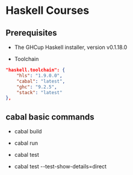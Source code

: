 # Haskell Courses

## Prerequisites

- The GHCup Haskell installer, version v0.1.18.0

- Toolchain

```json
"haskell.toolchain": {
    "hls": "1.9.0.0",
    "cabal": "latest",
    "ghc": "9.2.5",
    "stack": "latest"
},
```


## cabal basic commands

- cabal build

- cabal run

- cabal test

- cabal test --test-show-details=direct
